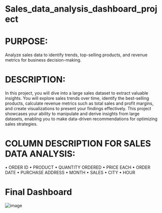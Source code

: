 # Sales_data_analysis_dashboard_project

# PURPOSE:
Analyze sales data to identify trends, top-selling products, and revenue metrics for business decision-making.

# DESCRIPTION:
In this project, you will dive into a large sales dataset to extract valuable insights. You will explore sales trends over time, identify the best-selling products, calculate revenue metrics such as total sales and profit margins, and create visualizations to present your findings effectively. This project showcases your ability to manipulate and derive insights from large datasets, enabling you to make data-driven recommendations for optimizing sales strategies.

# COLUMN DESCRIPTION FOR SALES DATA ANALYSIS:
• ORDER ID
• PRODUCT
• QUANTITY ORDERED
• PRICE EACH
• ORDER DATE
• PURCHASE ADDRESS
• MONTH
• SALES
• CITY
• HOUR

# Final Dashboard
![image](https://github.com/HarshaVardhan024/Sales_data_analysis_dashboard_project/assets/149884159/ae062f41-465f-4855-8f0a-601dd0cc3778)
